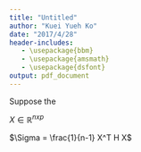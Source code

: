 ```yaml
---
title: "Untitled"
author: "Kuei Yueh Ko"
date: "2017/4/28"
header-includes:
   - \usepackage{bbm}
   - \usepackage{amsmath}
   - \usepackage{dsfont}
output: pdf_document
---
```


Suppose the

$X \in \mathbb{R}^{nxp}$

$\Sigma = \frac{1}{n-1} X^T H X$
